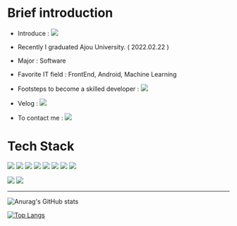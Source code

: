 # Brief introduction

- Introduce : <a href="https://bottlenose-eyelash-a13.notion.site/792c80558bba4da38b55c50aea0f6c56" target="_blank"><img src="https://img.shields.io/badge/Notion-000000?style=flat-square&logo=Notion&logoColor=white"/></a>

- Recently I graduated Ajou University. ( 2022.02.22 )

- Major : Software

- Favorite IT field : FrontEnd, Android, Machine Learning

- Footsteps to become a skilled developer : <a href="https://bottlenose-eyelash-a13.notion.site/The-story-of-projects-110b08ab727c42659bfd76962522e7e4" target="_blank"><img src="https://img.shields.io/badge/Notion-000000?style=flat-square&logo=Notion&logoColor=white"/></a>

- Velog : <a href="https://velog.io/@ekfaktldk11" target="_blank"><img src="https://img.shields.io/badge/Velog-20c997?style=flat-square&logo=Vimeo&logoColor=white"/></a>

- To contact me :   <a href="mailto:ekfaktldk11@gmail.com" target="_blank"><img src="https://img.shields.io/badge/Gmail-EA4335?style=flat-square&logo=Gmail&logoColor=white"/></a>

# Tech Stack
<a href="https://ko.reactjs.org/" target="_blank"><img src="https://img.shields.io/badge/React-61DAFB?style=flat-square&logo=React&logoColor=white"/></a>  <a href="https://reactnative.dev/" target="_blank"><img src="https://img.shields.io/badge/ReactNative-61DAFB?style=flat-square&logo=React&logoColor=white"/></a>  <a href="https://developer.mozilla.org/ko/docs/Web/JavaScript" target="_blank"><img src="https://img.shields.io/badge/JavaScript-F7DF1E?style=flat-square&logo=Javascript&logoColor=white"/></a>  <a href="https://developer.mozilla.org/ko/docs/Web/CSS" target="_blank"><img src="https://img.shields.io/badge/CSS3-1572B6?style=flat-square&logo=CSS3&logoColor=white"/></a>  <a href="https://developer.mozilla.org/ko/docs/Web/HTML" target="_blank"><img src="https://img.shields.io/badge/HTML5-E34F26?style=flat-square&logo=HTML5&logoColor=white"/></a>  <a href="https://nodejs.org/ko/" target="_blank"><img src="https://img.shields.io/badge/NodeJs-339933?style=flat-square&logo=Node.js&logoColor=white"/></a>  <a href="https://expressjs.com/" target="_blank"><img src="https://img.shields.io/badge/ExpressJs-000000?style=flat-square&logo=Express&logoColor=white"/></a>  <a href="https://www.mongodb.com/" target="_blank"><img src="https://img.shields.io/badge/MongoDB-47A248?style=flat-square&logo=MongoDB&logoColor=white"/></a>  

<a href="https://www.python.org/" target="_blank"><img src="https://img.shields.io/badge/Python-3776AB?style=flat-square&logo=Python&logoColor=white"/></a>  <a href="https://www.qt.io/" target="_blank"><img src="https://img.shields.io/badge/PyQt5-41CD52?style=flat-square&logo=Qt&logoColor=white"/></a>

<!--
<a href="https://numpy.org/" target="_blank"><img src="https://img.shields.io/badge/Numpy-013243?style=flat-square&logo=Numpy&logoColor=white"/></a>  <a href="https://www.tensorflow.org/" target="_blank"><img src="https://img.shields.io/badge/TensorFlow-FF6F00?style=flat-square&logo=TensorFlow&logoColor=white"/></a>  <a href="https://www.java.com/" target="_blank"><img src="https://img.shields.io/badge/Java-007396?style=flat-square&logo=Java&logoColor=white"/></a> <a href="https://www.postgresql.org/" target="_blank"><img src="https://img.shields.io/badge/PostgreSQL-4169E1?style=flat-square&logo=PostgreSQL&logoColor=white"/></a>  <a href="" target="_blank"><img src="https://img.shields.io/badge/C-A8B9CC?style=flat-square&logo=C&logoColor=white"/></a>  <a href="" target="_blank"><img src="https://img.shields.io/badge/++-00599C?style=flat-square&logo=C&logoColor=white"/></a> 
-->

-----------------------------------------------
![Anurag's GitHub stats](https://github-readme-stats.vercel.app/api?username=ekfaktldk11&show_icons=true&theme=react)

[![Top Langs](https://github-readme-stats.vercel.app/api/top-langs/?username=ekfaktldk11&layout=compact)](https://github.com/anuraghazra/github-readme-stats)
